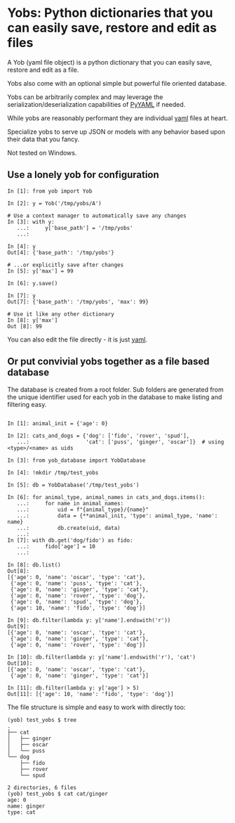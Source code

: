 # Yobs: Python dictionaries that you can easily save, restore and edit as files

A Yob (yaml file object) is a python dictionary that you can easily save, restore and edit as a file.

Yobs also come with an optional simple but powerful file oriented database.

Yobs can be arbitrarily complex and may leverage the serialization/deserialization capabilities of [PyYAML](https://pyyaml.org/wiki/PyYAMLDocumentation) if needed.

While yobs are reasonably performant they are individual [yaml](https://yaml.org/) files at heart.

Specialize yobs to serve up JSON or models with any behavior based upon their data that you fancy.

Not tested on Windows.

## Use a lonely yob for configuration
```
In [1]: from yob import Yob

In [2]: y = Yob('/tmp/yobs/A')

# Use a context manager to automatically save any changes
In [3]: with y:
   ...:     y['base_path'] = '/tmp/yobs'
   ...: 

In [4]: y
Out[4]: {'base_path': '/tmp/yobs'}

# ...or explicitly save after changes
In [5]: y['max'] = 99

In [6]: y.save()

In [7]: y
Out[7]: {'base_path': '/tmp/yobs', 'max': 99}

# Use it like any other dictionary
In [8]: y['max']
Out [8]: 99
```

You can also edit the file directly - it is just [yaml](https://yaml.org/).

## Or put convivial yobs together as a file based database
The database is created from a root folder. Sub folders are generated from the unique identifier used for each yob in the database to make listing and filtering easy.

```

In [1]: animal_init = {'age': 0}

In [2]: cats_and_dogs = {'dog': ['fido', 'rover', 'spud'],
   ...:                  'cat': ['puss', 'ginger', 'oscar']}  # using <type>/<name> as uids
   
In [3]: from yob_database import YobDatabase

In [4]: !mkdir /tmp/test_yobs

In [5]: db = YobDatabase('/tmp/test_yobs')

In [6]: for animal_type, animal_names in cats_and_dogs.items():
   ...:     for name in animal_names:
   ...:         uid = f"{animal_type}/{name}"
   ...:         data = {**animal_init, 'type': animal_type, 'name': name}
   ...:         db.create(uid, data)
   ...:
In [7]: with db.get('dog/fido') as fido:
   ...:     fido['age'] = 10
   ...: 

In [8]: db.list()
Out[8]: 
[{'age': 0, 'name': 'oscar', 'type': 'cat'},
 {'age': 0, 'name': 'puss', 'type': 'cat'},
 {'age': 0, 'name': 'ginger', 'type': 'cat'},
 {'age': 0, 'name': 'rover', 'type': 'dog'},
 {'age': 0, 'name': 'spud', 'type': 'dog'},
 {'age': 10, 'name': 'fido', 'type': 'dog'}]

In [9]: db.filter(lambda y: y['name'].endswith('r'))
Out[9]: 
[{'age': 0, 'name': 'oscar', 'type': 'cat'},
 {'age': 0, 'name': 'ginger', 'type': 'cat'},
 {'age': 0, 'name': 'rover', 'type': 'dog'}]

In [10]: db.filter(lambda y: y['name'].endswith('r'), 'cat')
Out[10]: 
[{'age': 0, 'name': 'oscar', 'type': 'cat'},
 {'age': 0, 'name': 'ginger', 'type': 'cat'}]

In [11]: db.filter(lambda y: y['age'] > 5)
Out[11]: [{'age': 10, 'name': 'fido', 'type': 'dog'}]

```

The file structure is simple and easy to work with directly too:
```
(yob) test_yobs $ tree
.
├── cat
│   ├── ginger
│   ├── oscar
│   └── puss
└── dog
    ├── fido
    ├── rover
    └── spud

2 directories, 6 files
(yob) test_yobs $ cat cat/ginger
age: 0
name: ginger
type: cat
```